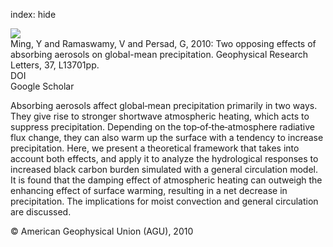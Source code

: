 index: hide

<div class="Citation">
    <div class="Citation-thumb CitationThumb-linked"  data-href="https://doi.org/10.1029/2010gl042895">
      <img src="https://static.claimspace.cloud/climate-study-static/refs/thumbs/12/Ming_et_al_2010-thumb.png" />
    </div>

  <div class="Citation-body">
    <div class="Citation-text">Ming, Y and Ramaswamy, V and Persad, G, 2010: Two opposing effects of absorbing aerosols on global-mean precipitation. <span class="Article-journal">Geophysical Research Letters, </span><span class="Article-volume">37, </span>L13701pp.</div>
    <div class="Citation-links">
      <div class="CitationLink" data-href="https://doi.org/10.1029/2010gl042895">
        <div class="CitationLink-icon CitationLink-Doi"></div>
        <div class="CitationLink-text">DOI</div>
      </div>
      <div class="CitationLink" data-href="https://scholar.google.com/scholar?q=10.1029/2010gl042895">
        <div class="CitationLink-icon CitationLink-Scholar"></div>
        <div class="CitationLink-text">Google Scholar</div>
      </div>
    </div>
  </div>
</div>

Absorbing aerosols affect global‐mean precipitation primarily in two ways. They give rise to stronger shortwave atmospheric heating, which acts to suppress precipitation. Depending on the top‐of‐the‐atmosphere radiative flux change, they can also warm up the surface with a tendency to increase precipitation. Here, we present a theoretical framework that takes into account both effects, and apply it to analyze the hydrological responses to increased black carbon burden simulated with a general circulation model. It is found that the damping effect of atmospheric heating can outweigh the enhancing effect of surface warming, resulting in a net decrease in precipitation. The implications for moist convection and general circulation are discussed.

<div class="Citation-copy">
&copy; American Geophysical Union (AGU), 2010
</div>
